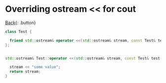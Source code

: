 # Overriding ostream \<\< for cout

[Back](./cplusplus.md){: .button}

```cpp
class Test {

  friend std::ostream& operator <<(std::ostream& stream, const Test& test);
};


std::ostream& Test::operator <<(std::ostream& stream, const Test& test) {

  stream << "some value";
  return stream;
}

```

